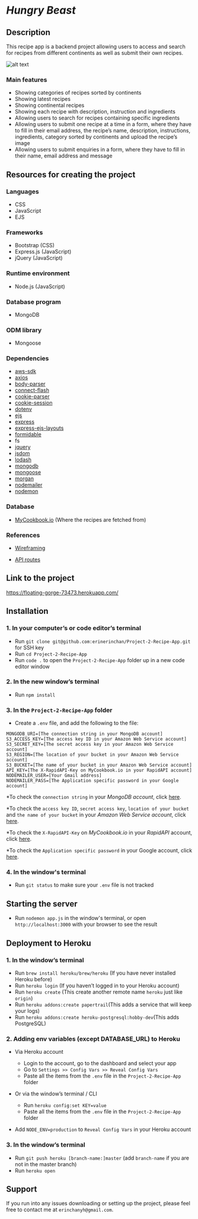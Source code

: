 # *Hungry Beast*

## Description

This recipe app is a backend project allowing users to access and search for recipes from different continents as well as submit their own recipes.

![alt text](public/img/Screenshot.png)
### Main features

- Showing categories of recipes sorted by continents
- Showing latest recipes
- Showing continental recipes
- Showing each recipe with description, instruction and ingredients
- Allowing users to search for recipes containing specific ingredients
- Allowing users to submit one recipe at a time in a form, where they have to fill in their email address, the recipe’s name, description, instructions, ingredients, category sorted by continents and upload the recipe’s image
- Allowing users to submit enquiries in a form, where they have to fill in their name, email address and message

## Resources for creating the project

### Languages

- CSS
- JavaScript
- EJS

### Frameworks

- Bootstrap (CSS)
- Express.js (JavaScript)
- jQuery (JavaScript)

### Runtime environment

- Node.js (JavaScript)
### Database program

- MongoDB

### ODM library

- Mongoose

### Dependencies

- [aws-sdk](https://www.npmjs.com/package/aws-sdk)
- [axios](https://www.npmjs.com/package/axios)
- [body-parser](https://www.npmjs.com/package/body-parser)
- [connect-flash](https://www.npmjs.com/package/connect-flash)
- [cookie-parser](https://www.npmjs.com/package/cookie-parser)
- [cookie-session](https://www.npmjs.com/package/cookie-session)
- [dotenv](https://www.npmjs.com/package/dotenv)
- [ejs](https://www.npmjs.com/package/ejs)
- [express](https://www.npmjs.com/package/express)
- [express-ejs-layouts](https://www.npmjs.com/package/express-ejs-layouts)
- [formidable](https://www.npmjs.com/package/formidable)
- fs
- [jquery](https://www.npmjs.com/package/jquery)
- [jsdom](https://www.npmjs.com/package/jsdom)
- [lodash](https://www.npmjs.com/package/lodash)
- [mongodb](https://www.npmjs.com/package/mongodb?utm_medium=devmedia-synd&utm_source=devmedia&utm_content=serverless&jmp=devmedia-ref)
- [mongoose](https://www.npmjs.com/package/mongoose)
- [morgan](https://www.npmjs.com/package/morgan)
- [nodemailer](https://www.npmjs.com/package/nodemailer)
- [nodemon](https://www.npmjs.com/package/nodemon)

### Database

- [MyCookbook.io](https://rapidapi.com/mycookbook/api/mycookbook-io1) (Where the recipes are fetched from)

### References

- [Wireframing](https://www.figma.com/file/OiIt1zovdm9uL7CnTORsCF/Project-2-Wireframing?node-id=0%3A1)

- [API routes](https://docs.google.com/spreadsheets/d/1i1E82H9rPMkHY67rk9PUZV7OFFbpw13j3U0Z9-R-0Hk/edit#gid=0)
## Link to the project
https://floating-gorge-73473.herokuapp.com/

## Installation

### 1. In your computer’s or code editor’s terminal

- Run `git clone git@github.com:erinerinchan/Project-2-Recipe-App.git` for SSH key
- Run `cd Project-2-Recipe-App`
- Run `code .` to open the `Project-2-Recipe-App` folder up in a new code editor window

### 2. In the new window’s terminal

- Run `npm install`

### 3. In the `Project-2-Recipe-App` folder

- Create a `.env` file, and add the following to the file:

```
MONGODB_URI=[The connection string in your MongoDB account]
S3_ACCESS_KEY=[The access key ID in your Amazon Web Service account]
S3_SECRET_KEY=[The secret access key in your Amazon Web Service account]
S3_REGION=[The location of your bucket in your Amazon Web Service account]
S3_BUCKET=[The name of your bucket in your Amazon Web Service account]
API_KEY=[The X-RapidAPI-Key on MyCookbook.io in your RapidAPI account]
NODEMAILER_USER=[Your Gmail address]
NODEMAILER_PASS=[The Application specific password in your Google account]

```
*To check the `connection string` in your *MongoDB account*, click [here]().

*To check the `access key ID`, `secret access key`, `location of your bucket` and `the name of your bucket` in your *Amazon Web Service account*, click [here]().

*To check the `X-RapidAPI-Key` on *MyCookbook.io* in your *RapidAPI* account, click [here]().

*To check the `Application specific password` in your Google account, click [here]().
### 4. In the window's terminal

- Run `git status` to make sure your `.env` file is not tracked
## Starting the server

- Run `nodemon app.js` in the window's terminal, or open `http://localhost:3000` with your browser to see the result
## Deployment to Heroku
### 1. In the window’s terminal

- Run `brew install heroku/brew/heroku` (If you have never installed Heroku before)
- Run `heroku login` (If you haven’t logged in to your Heroku account)
- Run `heroku create` (This create another remote name `heroku` just like `origin`)
- Run `heroku addons:create papertrail`(This adds a service that will keep your logs)
- Run `heroku addons:create heroku-postgresql:hobby-dev`(This adds PostgreSQL)
### 2. Adding env variables (except DATABASE_URL) to Heroku

- Via Heroku account
	- Login to the account, go to the dashboard and select your app
	- Go to `Settings >> Config Vars >> Reveal Config Vars`
	- Paste all the items from the `.env` file in the `Project-2-Recipe-App` folder

- Or via the window’s terminal / CLI
	- Run `heroku config:set KEY=value`
	- Paste all the items from the `.env` file in the `Project-2-Recipe-App` folder

- Add `NODE_ENV=production` to `Reveal Config Vars` in your Heroku account
### 3. In the window’s terminal

- Run `git push heroku [branch-name:]master` (add `branch-name` if you are not in the master branch)
- Run `heroku open`
## Support
If you run into any issues downloading or setting up the project, please feel free to contact me at `erinchanyh@gmail.com`.
